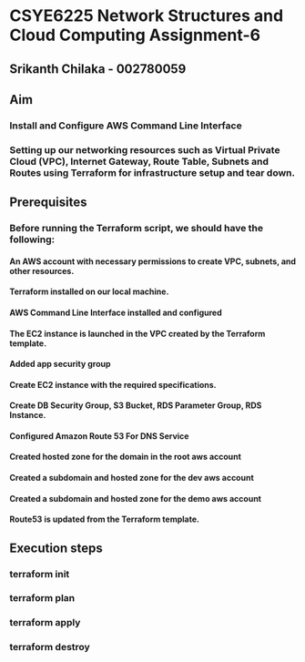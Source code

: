 # CSYE6225 Network Structures and Cloud Computing Assignment-6

## Srikanth Chilaka - 002780059

## Aim

### Install and Configure AWS Command Line Interface
### Setting up our networking resources such as Virtual Private Cloud (VPC), Internet Gateway, Route Table, Subnets and Routes using Terraform for infrastructure setup and tear down.


## Prerequisites

### Before running the Terraform script, we should have the following:

#### An AWS account with necessary permissions to create VPC, subnets, and other resources.
#### Terraform installed on our local machine.
#### AWS Command Line Interface installed and configured
#### The EC2 instance is launched in the VPC created by the Terraform template.
#### Added app security group
#### Create EC2 instance with the required specifications.
#### Create DB Security Group, S3 Bucket, RDS Parameter Group, RDS Instance.
#### Configured Amazon Route 53 For DNS Service
#### Created hosted zone for the domain in the root aws account
#### Created a subdomain and hosted zone for the dev aws account
#### Created a subdomain and hosted zone for the demo aws account
#### Route53 is updated from the Terraform template.
## Execution steps

### terraform init
### terraform plan
### terraform apply
### terraform destroy